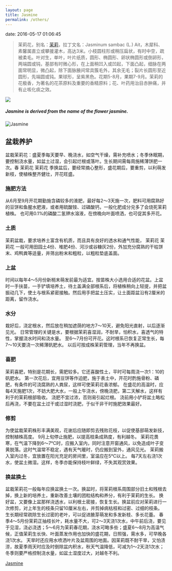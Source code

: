 ```yaml
---
layout: page
title: Jasmine
permalink: /others/
---
```



date: 2016-05-17 01:06:45
> 茉莉花，别名：[茉莉](http://baike.baidu.com/subview/6903/5141320.htm?fromtitle=%E8%8C%89%E8%8E%89&fromid=315954&type=syn)，拉丁文名：Jasminum sambac (L.) Ait，木犀科、素馨属直立或攀援灌木，高达3米。小枝圆柱形或稍压扁状，有时中空，疏被柔毛。叶对生，单叶，叶片纸质，圆形、椭圆形、卵状椭圆形或倒卵形，两端圆或钝，基部有时微心形，在上面稍凹入或凹起，下面凸起，细脉在两面常明显，微凸起，除下面脉腋间常具簇毛外，其余无毛；裂片长圆形至近圆形，先端圆或钝。果球形，呈紫黑色。花期5-8月，果期7-9月。茉莉的花极香，为著名的花茶原料及重要的香精原料；花、叶药用治目赤肿痛，并有止咳化痰之效。
<!--more-->

![](../images/Chinesischer_Maler_des_12._Jahrhunderts.jpg)

##### Jasmine is derived from the name of the flower jasmine.
![Jasmine](../images/Jasminum_sambac_'Grand_Duke_of_Tuscany'.jpg)
## 盆栽养护
盆栽茉莉花：盛夏季每天要早、晚浇水，如空气干燥，需补充喷水；冬季休眠期，要控制浇水量，如盆土过湿，会引起烂根或落叶。生长期间需每周施稀薄饼肥一次。春
茉莉花
茉莉花
季换盆后，要经常摘心整形，盛花期后，要重剪，以利萌发新枝，使植株整齐健壮，开花旺盛。
### 施肥方法
从6月至9月开花期勤施含磷较多的液肥，最好每2～3天施一次，肥料可用腐熟好的豆饼和鱼腥水肥液，或者用硫酸铵、过磷酸钙，一般化肥成分兑多了会烧死茉莉植株。
也可用0.1%的磷酸二氢钾水溶液，在傍晚向叶面喷洒，也可促其多开花。
### 土质
茉莉盆栽，要求培养土富含有机质，而且具有良好的透水和通气性能，
茉莉花
茉莉花
一般可用田园土4份、堆肥4份、河沙或谷糠灰2份，外加充分腐熟的干枯饼末、鸡鸭粪等适量，并筛出粉末和粗粒，以粗粒垫底盖面。
### 上盆
时间以每年4～5月份新梢末萌发前最为适宜。按苗株大小选用合适的花盆。上盆时一手扶苗，一手铲填培养土，待土盖满全部根系后，将植株稍向上轻提，并把盆振动几下，使土与根系紧密接触。然后用手把盆土压实，让土面距盆沿有2厘米的距离，留作浇水。
### 水分
栽好后，浇定根水，然后放在稍加遮荫的地方7～10天，避免阳光直射，以后逐渐见光。
日常管理的关键是水，要根据茉莉喜湿润，不耐旱，怕积水，喜透气的特性，掌握浇水时间和浇水量。
至6～7月份可开花。这时根系已恢复正常生长，每7～10天要浇一次稀薄矾肥水。
以后可按成株茉莉管理，当年不再换盆。
### 喜肥
茉莉喜肥，特别是花期长，需肥较多。它还喜酸性土，平时可每周浇一次1：10的矾肥水。
第一次花后，宜用豆饼等作迫肥，施于表土中，开花时酌施骨粉、磷肥，有条件的可浇腐熟的人粪尿，这样可使茉莉花香浓郁。
在盛花的高温时，应每4天施肥1次，不妨大肥大水，一般上午浇水，傍晚浇肥，第二天解水，这样有利于的茉莉根部吸收。
浇肥不宜过浓，否则易引起烂根。
浇前用小铲将盆土略松后再浇，不要在盆土过干或过湿时浇肥，于似干非干时施肥效果最好。
### 修剪
为使盆栽茉莉株形丰满美观，花谢后应随即剪去残败花枝，以促使基部萌发新技，控制植株高度。
9月上旬停止施肥，以提高枝条成熟度，有利越冬。
茉莉花畏寒，在气温下降到6～7℃时，应搬入室内，同时注意开窗通风，以免造成叶子变黄脱落。这时气温常不稳定，遇有天气暖时，仍应搬到室外，通风见光。
茉莉搬入室内过冬，宜放置在阳光充足的房间里，室温应在5℃以上。
每7天左右浇1次水，使盆土微湿。这样，冬季亦能保持枝叶鲜绿，不失其观赏效果。
### 换盆换土
盆栽茉莉花一般每年应换盆换土一次。换盆时，将茉莉根系周围部分旧土和残根去掉，换上新的培养土，重新改善土壤的团粒结构和养分，有利于茉莉的生长。
换好盆，又要像上盆那样浇透水，以利根土密接，恢复生长。换盆前应对茉莉进行一次修剪，对上年生的枝条只留10厘米左右，并剪掉病枯枝和过密、过细的枝条。生长期经常疏除生长过密的老叶，可以促进腋芽萌发和多发新枝、多长花蕾。
春季4～5月份茉莉正抽枝长叶，耗水量不大，可2～3天浇1次水，中午前后浇，要见于见湿，浇必浇透；5～6月为茉莉春花期，浇水可略多些；盛夏6～8月为高温气候，正值茉莉生长快、叶面蒸发作用也加快的盛花期，日照强，需水多，可早晚各浇1次水。
天旱时还应用水喷洒叶片及盆周围的地面。因茉莉既不耐干旱，又怕渍涝，故夏季雨天时应及时倒除盆内积水，秋天气温降低，可减为1～2天浇1次水；冬季则要严格控制浇水量，如盆土湿度过大，对越冬不利。

[Jasmine](https://en.wikipedia.org/wiki/Jasmine)
